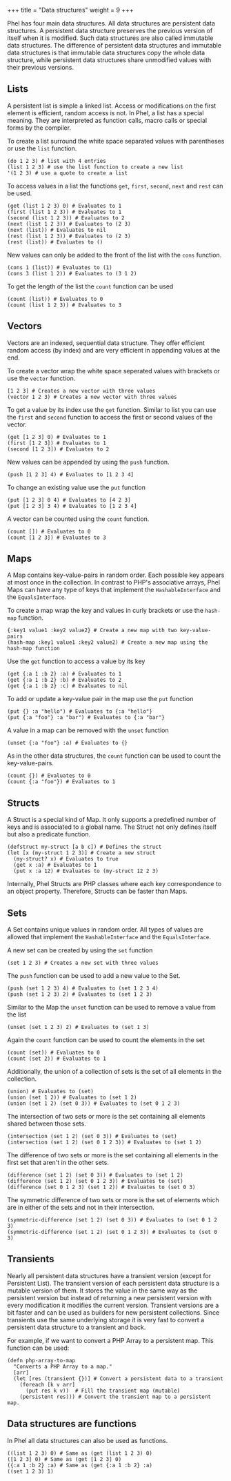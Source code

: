 +++
title = "Data structures"
weight = 9
+++

Phel has four main data structures. All data structures are persistent data structures. A persistent data structure preserves the previous version of itself when it is modified. Such data structures are also called immutable data structures. The difference of persistent data structures and immutable data structures is that immutable data structures copy the whole data structure, while persistent data structures share unmodified values with their previous versions.

## Lists

A persistent list is simple a linked list. Access or modifications on the first element is efficient, random access is not. In Phel, a list has a special meaning. They are interpreted as function calls, macro calls or special forms by the compiler.

To create a list surround the white space separated values with parentheses or use the `list` function.

```phel
(do 1 2 3) # list with 4 entries
(list 1 2 3) # use the list function to create a new list
'(1 2 3) # use a quote to create a list
```

To access values in a list the functions `get`, `first`, `second`, `next` and `rest` can be used.

```phel
(get (list 1 2 3) 0) # Evaluates to 1
(first (list 1 2 3)) # Evaluates to 1
(second (list 1 2 3)) # Evaluates to 2
(next (list 1 2 3)) # Evaluates to (2 3)
(next (list)) # Evaluates to nil
(rest (list 1 2 3)) # Evaluates to (2 3)
(rest (list)) # Evaluates to ()
```

New values can only be added to the front of the list with the `cons` function.

```phel
(cons 1 (list)) # Evaluates to (1)
(cons 3 (list 1 2)) # Evaluates to (3 1 2)
```

To get the length of the list the `count` function can be used

```phel
(count (list)) # Evaluates to 0
(count (list 1 2 3)) # Evaluates to 3
```

## Vectors

Vectors are an indexed, sequential data structure. They offer efficient random access (by index) and are very efficient in appending values at the end.

To create a vector wrap the white space seperated values with brackets or use the `vector` function.

```phel
[1 2 3] # Creates a new vector with three values
(vector 1 2 3) # Creates a new vector with three values
```

To get a value by its index use the `get` function. Similar to list you can use the `first` and `second` function to access the first or second values of the vector.

```phel
(get [1 2 3] 0) # Evaluates to 1
(first [1 2 3]) # Evaluates to 1
(second [1 2 3]) # Evaluates to 2
```

New values can be appended by using the `push` function.

```phel
(push [1 2 3] 4) # Evaluates to [1 2 3 4]
```

To change an existing value use the `put` function

```phel
(put [1 2 3] 0 4) # Evaluates to [4 2 3]
(put [1 2 3] 3 4) # Evaluates to [1 2 3 4]
```

A vector can be counted using the `count` function.

```phel
(count []) # Evaluates to 0
(count [1 2 3]) # Evaluates to 3
```

## Maps

A Map contains key-value-pairs in random order. Each possible key appears at most once in the collection. In contrast to PHP's associative arrays, Phel Maps can have any type of keys that implement the `HashableInterface` and the `EqualsInterface`.

To create a map wrap the key and values in curly brackets or use the `hash-map` function.

```phel
{:key1 value1 :key2 value2} # Create a new map with two key-value-pairs
(hash-map :key1 value1 :key2 value2) # Create a new map using the hash-map function
```

Use the `get` function to access a value by its key

```phel
(get {:a 1 :b 2} :a) # Evaluates to 1
(get {:a 1 :b 2} :b) # Evaluates to 2
(get {:a 1 :b 2} :c) # Evaluates to nil
```

To add or update a key-value pair in the map use the `put` function

```phel
(put {} :a "hello") # Evaluates to {:a "hello"}
(put {:a "foo"} :a "bar") # Evaluates to {:a "bar"}
```

A value in a map can be removed with the `unset` function

```phel
(unset {:a "foo"} :a) # Evaluates to {}
```

As in the other data structures, the `count` function can be used to count the key-value-pairs.

```phel
(count {}) # Evaluates to 0
(count {:a "foo"}) # Evaluates to 1
```

## Structs

A Struct is a special kind of Map. It only supports a predefined number of keys and is associated to a global name. The Struct not only defines itself but also a predicate function.

```phel
(defstruct my-struct [a b c]) # Defines the struct
(let [x (my-struct 1 2 3)] # Create a new struct
  (my-struct? x) # Evaluates to true
  (get x :a) # Evaluates to 1
  (put x :a 12) # Evaluates to (my-struct 12 2 3)
```

Internally, Phel Structs are PHP classes where each key correspondence to an object property. Therefore, Structs can be faster than Maps.

## Sets

A Set contains unique values in random order. All types of values are allowed that implement the `HashableInterface` and the `EqualsInterface`.

A new set can be created by using the `set` function

```phel
(set 1 2 3) # Creates a new set with three values
```

The `push` function can be used to add a new value to the Set.

```phel
(push (set 1 2 3) 4) # Evaluates to (set 1 2 3 4)
(push (set 1 2 3) 2) # Evaluates to (set 1 2 3)
```

Similar to the Map the `unset` function can be used to remove a value from the list

```phel
(unset (set 1 2 3) 2) # Evaluates to (set 1 3)
```

Again the `count` function can be used to count the elements in the set

```phel
(count (set)) # Evaluates to 0
(count (set 2)) # Evaluates to 1
```

Additionally, the union of a collection of sets is the set of all elements in the collection.

```phel
(union) # Evaluates to (set)
(union (set 1 2)) # Evaluates to (set 1 2)
(union (set 1 2) (set 0 3)) # Evaluates to (set 0 1 2 3)
```

The intersection of two sets or more is the set containing all elements shared between those sets.

```phel
(intersection (set 1 2) (set 0 3)) # Evaluates to (set)
(intersection (set 1 2) (set 0 1 2 3)) # Evaluates to (set 1 2)
```

The difference of two sets or more is the set containing all elements in the first set that aren't in the other sets.

```phel
(difference (set 1 2) (set 0 3)) # Evaluates to (set 1 2)
(difference (set 1 2) (set 0 1 2 3)) # Evaluates to (set)
(difference (set 0 1 2 3) (set 1 2)) # Evaluates to (set 0 3)
```

The symmetric difference of two sets or more is the set of elements which are in either of the sets and not in their intersection.

```phel
(symmetric-difference (set 1 2) (set 0 3)) # Evaluates to (set 0 1 2 3)
(symmetric-difference (set 1 2) (set 0 1 2 3)) # Evaluates to (set 0 3)
```

## Transients

Nearly all persistent data structures have a transient version (except for Persistent List). The transient version of each persistent data structure is a mutable version of them. It stores the value in the same way as the persistent version but instead of returning a new persistent version with every modification it modifies the current version. Transient versions are a bit faster and can be used as builders for new persistent collections. Since transients use the same underlying storage it is very fast to convert a persistent data structure to a transient and back.

For example, if we want to convert a PHP Array to a persistent map. This function can be used:

```phel
(defn php-array-to-map
  "Converts a PHP Array to a map."
  [arr]
  (let [res (transient {})] # Convert a persistent data to a transient
    (foreach [k v arr]
      (put res k v))  # Fill the transient map (mutable)
    (persistent res))) # Convert the transient map to a persistent map.
```

## Data structures are functions

In Phel all data structures can also be used as functions.

```phel
((list 1 2 3) 0) # Same as (get (list 1 2 3) 0)
([1 2 3] 0) # Same as (get [1 2 3] 0)
({:a 1 :b 2} :a) # Same as (get {:a 1 :b 2} :a)
((set 1 2 3) 1)
```
